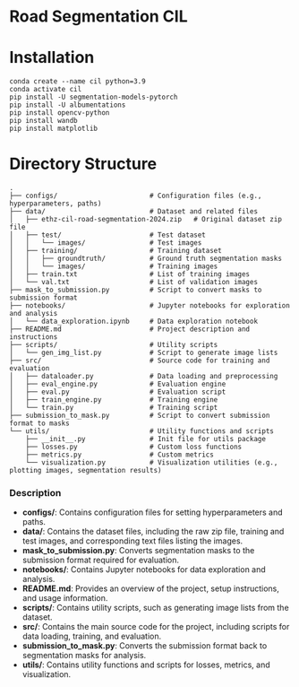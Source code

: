 # Road Segmentation CIL

# Installation
```
conda create --name cil python=3.9
conda activate cil
pip install -U segmentation-models-pytorch
pip install -U albumentations
pip install opencv-python
pip install wandb
pip install matplotlib
```

# Directory Structure
```
.
├── configs/                       # Configuration files (e.g., hyperparameters, paths)
├── data/                          # Dataset and related files
│   ├── ethz-cil-road-segmentation-2024.zip   # Original dataset zip file
│   ├── test/                      # Test dataset
│   │   └── images/                # Test images
│   ├── training/                  # Training dataset
│   │   ├── groundtruth/           # Ground truth segmentation masks
│   │   └── images/                # Training images
│   ├── train.txt                  # List of training images
│   └── val.txt                    # List of validation images
├── mask_to_submission.py          # Script to convert masks to submission format
├── notebooks/                     # Jupyter notebooks for exploration and analysis
│   └── data_exploration.ipynb     # Data exploration notebook
├── README.md                      # Project description and instructions
├── scripts/                       # Utility scripts
│   └── gen_img_list.py            # Script to generate image lists
├── src/                           # Source code for training and evaluation
│   ├── dataloader.py              # Data loading and preprocessing
│   ├── eval_engine.py             # Evaluation engine
│   ├── eval.py                    # Evaluation script
│   ├── train_engine.py            # Training engine
│   └── train.py                   # Training script
├── submission_to_mask.py          # Script to convert submission format to masks
└── utils/                         # Utility functions and scripts
    ├── __init__.py                # Init file for utils package
    ├── losses.py                  # Custom loss functions
    ├── metrics.py                 # Custom metrics
    └── visualization.py           # Visualization utilities (e.g., plotting images, segmentation results)
```

### Description

- **configs/**: Contains configuration files for setting hyperparameters and paths.
- **data/**: Contains the dataset files, including the raw zip file, training and test images, and corresponding text files listing the images.
- **mask_to_submission.py**: Converts segmentation masks to the submission format required for evaluation.
- **notebooks/**: Contains Jupyter notebooks for data exploration and analysis.
- **README.md**: Provides an overview of the project, setup instructions, and usage information.
- **scripts/**: Contains utility scripts, such as generating image lists from the dataset.
- **src/**: Contains the main source code for the project, including scripts for data loading, training, and evaluation.
- **submission_to_mask.py**: Converts the submission format back to segmentation masks for analysis.
- **utils/**: Contains utility functions and scripts for losses, metrics, and visualization.